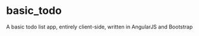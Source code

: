 basic_todo
==========

A basic todo list app, entirely client-side, written in AngularJS and Bootstrap
